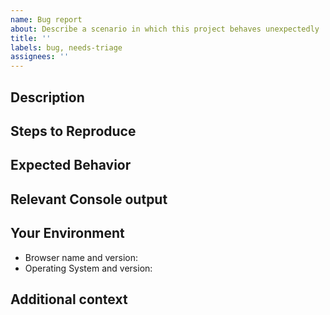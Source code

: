 ```yaml
---
name: Bug report
about: Describe a scenario in which this project behaves unexpectedly
title: ''
labels: bug, needs-triage
assignees: ''
---
```


[note]: # ' ^^ Provide a general summary of the issue in the title above. ^^ '

## Description

[note]: # " Describe the problem you're encountering. "

## Steps to Reproduce

[note]: # ' Please be as specific as possible. '

## Expected Behavior

[note]: # ' Tell us what you expected to happen. '

## Relevant Console output

[note]: # ' Please provide specifics of the local error logs, Browser Dev Tools console, etc. if appropriate and possible. '

## Your Environment

[tip]: # ' Include as many relevant details about your environment as possible. '

- Browser name and version:
- Operating System and version:

## Additional context

[tip]: # ' Add any other context about the problem here. '
